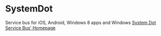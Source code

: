 SystemDot
=========
Service bus for iOS, Android, Windows 8 apps and Windows
<a href="http://www.systemdot.net/">System Dot Service Bus' Homepage</a>